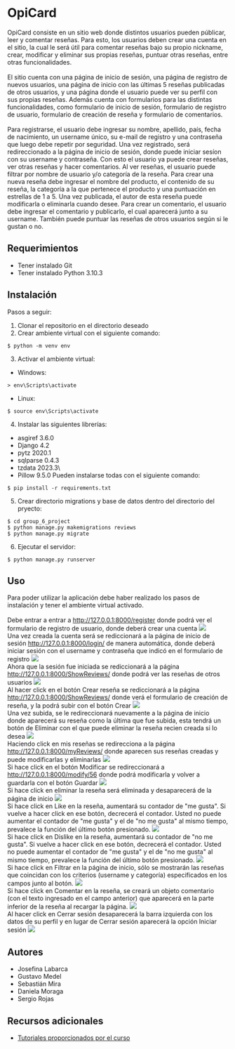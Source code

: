 # OpiCard

OpiCard consiste en un sitio web donde distintos usuarios pueden públicar, leer y comentar reseñas. Para esto, los usuarios deben crear una cuenta en el sitio, la cual le será útil para comentar reseñas bajo su propio nickname, crear, modificar y eliminar sus propias reseñas, puntuar otras reseñas, entre otras funcionalidades.\
\
El sitio cuenta con una página de inicio de sesión, una página de registro de nuevos usuarios, una página de inicio con las últimas 5 reseñas publicadas de otros usuarios, y una página donde el usuario puede ver su perfil con sus propias reseñas. Además cuenta con formularios para las distintas funcionalidades, como formulario de inicio de sesión, formulario de registro de usuario, formulario de creación de reseña y formulario de comentarios.\
\
Para registrarse, el usuario debe ingresar su nombre, apellido, país, fecha de nacimiento, un username único, su e-mail de registro y una contraseña que luego debe repetir por seguridad. Una vez registrado, será redireccionado a la página de inicio de sesión, donde puede iniciar sesíon con su username y contraseña. Con esto el usuario ya puede crear reseñas, ver otras reseñas y hacer comentarios. Al ver reseñas, el usuario puede filtrar por nombre de usuario y/o categoría de la reseña. Para crear una nueva reseña debe ingresar el nombre del producto, el contenido de su reseña, la categoría a la que pertenece el producto y una puntuación en estrellas de 1 a 5. Una vez publicada, el autor de esta reseña puede modificarla o eliminarla cuando desee. Para crear un comentario, el usuario debe ingresar el comentario y publicarlo, el cual aparecerá junto a su username. También puede puntuar las reseñas de otros usuarios según si le gustan o no.

## Requerimientos
* Tener instalado Git
* Tener instalado Python 3.10.3

## Instalación
Pasos a seguir:
1. Clonar el repositorio en el directorio deseado
2. Crear ambiente virtual con el siguiente comando:
```
$ python -m venv env
```
3. Activar el ambiente virtual:
* Windows:
```
> env\Scripts\activate
```
* Linux:
```
$ source env\Scripts\activate
```
4. Instalar las siguientes librerías:
* asgiref 3.6.0
* Django 4.2
* pytz 2020.1
* sqlparse 0.4.3
* tzdata 2023.3\
* Pillow 9.5.0
Pueden instalarse todas con el siguiente comando:
```
$ pip install -r requirements.txt
```
5. Crear directorio migrations y base de datos dentro del directorio del pryecto:
```
$ cd group_6_project
$ python manage.py makemigrations reviews
$ python manage.py migrate
```
6. Ejecutar el servidor:
```
$ python manage.py runserver
```

## Uso
Para poder utilizar la aplicación debe haber realizado los pasos de instalación y tener el ambiente virtual activado.\
\
Debe entrar a entrar a http://127.0.0.1:8000/register donde podrá ver el formulario de registro de usuario, donde deberá crear una cuenta
![](images/image1.jpg)
\
Una vez creada la cuenta será se rediccionará a la página de inicio de sesión http://127.0.0.1:8000/login/ de manera automática, donde deberá iniciar sesión con el username y contraseña que indicó en el formulario de registro
![](images/image2.jpg)
\
Ahora que la sesión fue iniciada se rediccionará a la página http://127.0.0.1:8000/ShowReviews/ donde podrá ver las reseñas de otros usuarios
![](images/image3.jpg)
\
Al hacer click en el botón Crear reseña se rediccionará a la página http://127.0.0.1:8000/ShowReviews/ donde verá el formulario de creación de reseña, y la podrá subir con el botón Crear
![](images/image4.jpg)
\
Una vez subida, se le redireccionará nuevamente a la página de inicio donde aparecerá su reseña como la última que fue subida, esta tendrá un botón de Eliminar con el que puede eliminar la reseña recien creada si lo desea
![](images/image5.jpg)
\
Haciendo click en mis reseñas se redirecciona a la página http://127.0.0.1:8000/myReviews/ donde aparecen sus reseñas creadas y puede modificarlas y eliminarlas
![](images/image6.jpg)
\
Si hace click en el botón Modificar se redireccionará a http://127.0.0.1:8000/modify/56 donde podrá modificarla y volver a guardarla con el botón Guardar
![](images/image7.jpg)
\
Si hace click en eliminar la reseña será eliminada y desaparecerá de la página de inicio
![](images/image8.jpg)
\
Si hace click en Like en la reseña, aumentará su contador de "me gusta". Si vuelve a hacer click en ese botón, decrecerá el contador. Usted no puede aumentar el contador de "me gusta" y el de "no me gusta" al mismo tiempo, prevalece la función del último botón presionado.
![](images/image8.jpg)
\
Si hace click en Dislike en la reseña, aumentará su contador de "no me gusta". Si vuelve a hacer click en ese botón, decrecerá el contador. Usted no puede aumentar el contador de "me gusta" y el de "no me gusta" al mismo tiempo, prevalece la función del último botón presionado.
![](images/image8.jpg)
\
Si hace click en Filtrar en la página de inicio, sólo se mostrarán las reseñas que coincidan con los criterios (username y categoría) especificados en los campos junto al botón. 
![](images/image8.jpg)
\
Si hace click en Comentar en la reseña, se creará un objeto comentario (con el texto ingresado en el campo anterior) que aparecerá en la parte inferior de la reseña al recargar la página. 
![](images/image8.jpg)
\
Al hacer click en Cerrar sesión desaparecerá la barra izquierda con los datos de su perfil y en lugar de Cerrar sesión aparecerá la opción Iniciar sesión
![](images/image9.jpg)


<!-- Imagen de uso de los filtros -->

## Autores
* Josefina Labarca
* Gustavo Medel
* Sebastián Mira
* Daniela Moraga
* Sergio Rojas

## Recursos adicionales
* [Tutoriales proporcionados por el curso](https://github.com/Aux-Ing-1)

